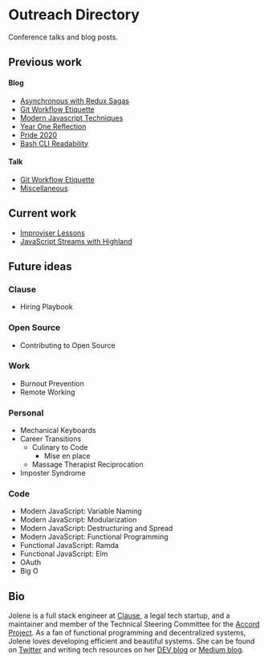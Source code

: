 # Outreach Directory

Conference talks and blog posts.

## Previous work

#### Blog

- [Asynchronous with Redux Sagas][reduxblog]
- [Git Workflow Etiquette][gitblog]
- [Modern Javascript Techniques][modernjsblog]
- [Year One Reflection][yearone]
- [Pride 2020][pride]
- [Bash CLI Readability][bashblog]

#### Talk

- [Git Workflow Etiquette][gittalk]
- [Miscellaneous][talks]

## Current work
- [Improviser Lessons][improvlessons]
- [JavaScript Streams with Highland][streamsblog]

## Future ideas

### Clause

- Hiring Playbook

### Open Source

- Contributing to Open Source

### Work

- Burnout Prevention
- Remote Working

### Personal

- Mechanical Keyboards
- Career Transitions
  - Culinary to Code
    - Mise en place
  - Massage Therapist Reciprocation
- Imposter Syndrome

### Code

- Modern JavaScript: Variable Naming
- Modern JavaScript: Modularization
- Modern JavaScript: Destructuring and Spread
- Modern JavaScript: Functional Programming
- Functional JavaScript: Ramda
- Functional JavaScript: Elm
- OAuth
- Big O

## Bio

Jolene is a full stack engineer at [Clause](https://clause.io/), a legal tech startup, and a maintainer and member of the Technical Steering Committee for the [Accord Project](https://accordproject.org/). As a fan of functional programming and decentralized systems, Jolene loves developing efficient and beautiful systems. She can be found on [Twitter][twitter] and writing tech resources on her [DEV blog][devlink] or [Medium blog][bloglink].

[reduxblog]: blog/redux-saga.md
[gitblog]: blog/git-workflow.md
[modernjsblog]: blog/modern-javascript.md
[streamsblog]: blog/highland-streams.md
[yearone]: blog/year-one.md
[improvlessons]: blog/improv-lessons.md
[pride]: blog/pride.md
[bashblog]: blog/bash-profile.md


[gittalk]: talks/git-workflow.md
[talks]: talks
[twitter]: https://twitter.com/jolanglinais
[devlink]: https://dev.to/irmerk
[bloglink]: https://medium.com/@jolene.langlinais
